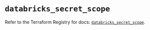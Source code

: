# `databricks_secret_scope`

Refer to the Terraform Registry for docs: [`databricks_secret_scope`](https://registry.terraform.io/providers/databricks/databricks/1.48.3/docs/resources/secret_scope).
